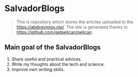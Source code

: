 # SalvadorBlogs

> This is repository which stores the articles uploaded to the https://abdirayimov.me/. The site is generated thanks to https://github.com/getpelican/pelican.

## Main goal of the SalvadorBlogs
1) Share useful and practical advices.
2) Write my thoughts about the tech and science.
3) Improve own writing skills.